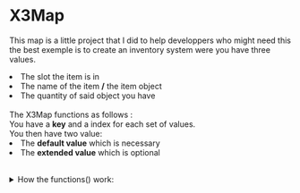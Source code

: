 # X3Map
This map is a little project that I did to help developpers who might need this the best exemple is to create an inventory system were you have three values.
<br><li>
The slot the item is in
<br><li>
The name of the item **/** the item object
<br><li>
The quantity of said object you have
<br><br>
The X3Map functions as follows : 
<br>
You have a **key** and a index for each set of values.
<br>
You then have two value:
<br><li>
The **default value** which is necessary
<br><li>
The **extended value** which is optional
<br><br>
<details><summary>How the functions() work:</summary>
<details><summary>The set function</summary>
<p>
<br>
To set the values the program will ask you for the <b>key</b>, the <b>defaultValue</b> and the <b>extendedValue</b>
<br><br>
It will then add them to their respective ArrayLists.
</p>
</details>

<details><summary>The get function</summary>
<p>
<br>
To get the values the program asks you for the <b>key</b> or the <b>index</b>:
<li>
If you give it the <b>key</b> it will look in the key's ArrayList and search for its <b>index</b>.
<br><li>
If you give it the <b>index</b> it will go to the next step automaticly.
<br><br>
With the <b>index</b> it will go through the two ArrayLists of the <b>values</b> and find the <b>values</b> located in said <b>index</b>.
</p>
</details>
<details><summary>The rem function</summary>
<p>
<br>
To remove a <b>set</b> from the <b>map</b>.
<br><br>
It will use the ArrayList function .remove() on each ArrayLists.
</p>
</details>
<details><summary>The mov function</summary>
<p>
<br>
To move the <b>set</b> to another <b>index</b>.
<br><br>
It will add the <b>set</b> to another <b>index</b> and delete the <b>set</b> in the old one.
</p>
</details>
<details><summary>The ind function</summary>
<p>
<br>
To retrieve the <b>index</b> of a <b>set</b>.
<br><br>
It will use the ArrayList function .indexOf() to get the <b>index</b> of said <b>set</b>.
</p>
</details>
<details><summary>The cls function</summary>
<p>
<br>
To clear the <b>map</b>.
<br><br>
It sets all ArrayLists to null.
</p>
</details>


</details>